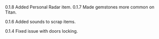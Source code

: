 0.1.8
	Added Personal Radar item.
0.1.7
	Made gemstones more common on Titan.
	
0.1.6
	Added sounds to scrap items.

0.1.4
	Fixed issue with doors locking.